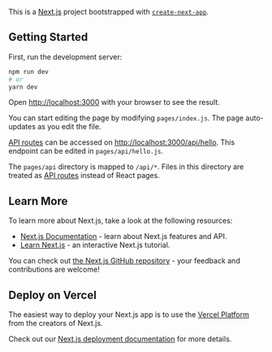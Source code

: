 This is a [Next.js](https://nextjs.org/) project bootstrapped with [`create-next-app`](https://github.com/vercel/next.js/tree/canary/packages/create-next-app).

## Getting Started

First, run the development server:

```bash
npm run dev
# or
yarn dev
```

Open [http://localhost:3000](http://localhost:3000) with your browser to see the result.

You can start editing the page by modifying `pages/index.js`. The page auto-updates as you edit the file.

[API routes](https://nextjs.org/docs/api-routes/introduction) can be accessed on [http://localhost:3000/api/hello](http://localhost:3000/api/hello). This endpoint can be edited in `pages/api/hello.js`.

The `pages/api` directory is mapped to `/api/*`. Files in this directory are treated as [API routes](https://nextjs.org/docs/api-routes/introduction) instead of React pages.

## Learn More

To learn more about Next.js, take a look at the following resources:

- [Next.js Documentation](https://nextjs.org/docs) - learn about Next.js features and API.
- [Learn Next.js](https://nextjs.org/learn) - an interactive Next.js tutorial.

You can check out [the Next.js GitHub repository](https://github.com/vercel/next.js/) - your feedback and contributions are welcome!

## Deploy on Vercel

The easiest way to deploy your Next.js app is to use the [Vercel Platform](https://vercel.com/new?utm_medium=default-template&filter=next.js&utm_source=create-next-app&utm_campaign=create-next-app-readme) from the creators of Next.js.

Check out our [Next.js deployment documentation](https://nextjs.org/docs/deployment) for more details.



<!-- <SearchContext.Provider value={{cte}}>
      <div className="relative space-y-6 md:mb-12">
        <h1 className="text-center text-5xl">How can we Help?</h1>
        {isSmall ? (
          <div className="">
            <div className="flex h-16 items-center rounded bg-white md:w-[30rem] lg:w-[40rem]">
              {/* <SearchIcon className="ml-2 w-14 text-gray-400" /> */}
              <input
                type="text"
                placeholder="Search for a specific topic here..."
                className="w-80 px-2 font-poppins outline-none"
                onChange={getSearchedValue}
                // onKeyUp={}
              />
              <div className="flex h-10 w-1/2 justify-end">
                <button className="mr-2 rounded-md bg-blue-500 px-10 font-poppins text-white">
                  Search
                </button>
              </div>
            </div>
          </div>
        ) : (
          <div className="flex h-16 w-[25rem]  items-center rounded bg-white md:h-16 md:w-[40rem]">
            {/* <SearchIcon className="ml-2 w-14 text-gray-400" /> */}
            <input
              type="text"
              placeholder="Search for a specific topic here..."
              className="w-80 px-2 py-4 font-poppins outline-none"
            />
          </div>
        )}
        {hidden && <DropList />}
      </div>
      </SearchContext.Provider> -->